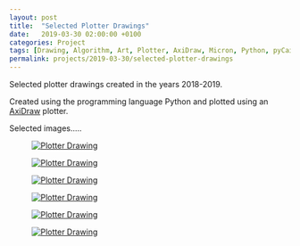 ```yaml
---
layout: post
title:  "Selected Plotter Drawings"
date:   2019-03-30 02:00:00 +0100
categories: Project
tags: [Drawing, Algorithm, Art, Plotter, AxiDraw, Micron, Python, pyCairo]
permalink: projects/2019-03-30/selected-plotter-drawings
---
```


Selected plotter drawings created in the years 2018-2019.

Created using the programming language Python and plotted using an <a class='post-links' href='http://www.axidraw.com'>AxiDraw</a> plotter.

Selected images.....

<div class="pure-g custom-grid">
  <div class="pure-u-1-2 pure-u-lg-1-3">
    <figure>
      <a href="{{ site.url }}/assets/images/2019-03-30/image01.jpeg"><img class="pure-img" src="{{ site.url }}/assets/images/2019-03-30/image01.jpeg" alt="Plotter Drawing"></a>
    </figure>
  </div>

  <div class="pure-u-1-2 pure-u-lg-1-3">
    <figure>
      <a href="{{ site.url }}/assets/images/2019-03-30/image02.jpeg"><img class="pure-img" src="{{ site.url }}/assets/images/2019-03-30/image02.jpeg" alt="Plotter Drawing"></a>
    </figure>
  </div>

  <div class="pure-u-1-2 pure-u-lg-1-3">
    <figure>
      <a href="{{ site.url }}/assets/images/2019-03-30/image03.jpeg"><img class="pure-img" src="{{ site.url }}/assets/images/2019-03-30/image03.jpeg" alt="Plotter Drawing"></a>
    </figure>
  </div>

  <div class="pure-u-1-2 pure-u-lg-1-3">
    <figure>
      <a href="{{ site.url }}/assets/images/2019-03-30/image04.jpeg"><img class="pure-img" src="{{ site.url }}/assets/images/2019-03-30/image04.jpeg" alt="Plotter Drawing"></a>
    </figure>
  </div>

  <div class="pure-u-1-2 pure-u-lg-1-3">
    <figure>
      <a href="{{ site.url }}/assets/images/2019-03-30/image05.jpeg"><img class="pure-img" src="{{ site.url }}/assets/images/2019-03-30/image05.jpeg" alt="Plotter Drawing"></a>
    </figure>
  </div>

  <div class="pure-u-1-2 pure-u-lg-1-3">
    <figure>
      <a href="{{ site.url }}/assets/images/2019-03-30/image06.jpeg"><img class="pure-img" src="{{ site.url }}/assets/images/2019-03-30/image06.jpeg" alt="Plotter Drawing"></a>
    </figure>
  </div>
</div>
